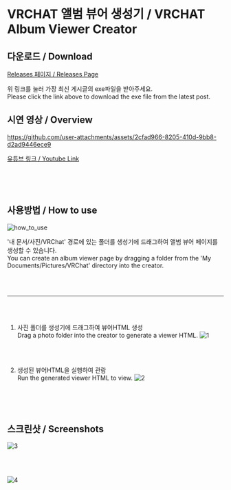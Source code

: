 # VRCHAT 앨범 뷰어 생성기 / VRCHAT Album Viewer Creator

## 다운로드 / Download

[Releases 페이지 / Releases Page](https://github.com/SnowyWalk/VRCHAT-Album-Viewer-Creator/releases)

위 링크를 눌러 가장 최신 게시글의 exe파일을 받아주세요. <br/> Please click the link above to download the exe file from the latest post.

## 시연 영상 / Overview
https://github.com/user-attachments/assets/2cfad966-8205-410d-9bb8-d2ad9446ece9

[유튜브 링크 / Youtube Link](https://youtu.be/z9GPF6mqqH0)

<br/>
<br/>
<br/>

## 사용방법 / How to use
![how_to_use](https://github.com/user-attachments/assets/4ddcc900-9684-4da9-85a5-207f29941005)

'내 문서/사진/VRChat' 경로에 있는 폴더를 생성기에 드래그하여 앨범 뷰어 페이지를 생성할 수 있습니다. <br/> You can create an album viewer page by dragging a folder from the 'My Documents/Pictures/VRChat' directory into the creator.

<br/>
<br/>

---

<br/>
<br/>

1. 사진 폴더를 생성기에 드래그하여 뷰어HTML 생성 <br/> Drag a photo folder into the creator to generate a viewer HTML.
![1](https://github.com/user-attachments/assets/d202a9ca-3b69-442a-8e8a-01bd0158fc71)

<br/>
<br/>

2. 생성된 뷰어HTML을 실행하여 관람 <br/> Run the generated viewer HTML to view.
![2](https://github.com/user-attachments/assets/90ab536f-0d6d-491f-bcb6-573be5c165d1)

<br/>
<br/>
<br/>

## 스크린샷 / Screenshots
![3](https://github.com/user-attachments/assets/bc14159f-b87e-4912-bd8e-c8deac33ee99)

<br/>
<br/>

![4](https://github.com/user-attachments/assets/8c814323-b7d4-4e63-9293-69e1e27f65be)
